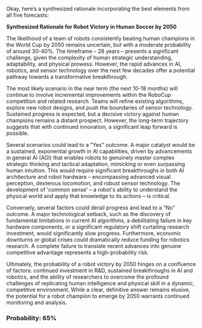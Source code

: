 Okay, here’s a synthesized rationale incorporating the best elements from all five forecasts:

**Synthesized Rationale for Robot Victory in Human Soccer by 2050**

The likelihood of a team of robots consistently beating human champions in the World Cup by 2050 remains uncertain, but with a moderate probability of around 30-40%. The timeframe – 28 years – presents a significant challenge, given the complexity of human strategic understanding, adaptability, and physical prowess. However, the rapid advances in AI, robotics, and sensor technology over the next few decades offer a potential pathway towards a transformative breakthrough.

The most likely scenario in the near term (the next 10-18 months) will continue to involve incremental improvements within the RoboCup competition and related research. Teams will refine existing algorithms, explore new robot designs, and push the boundaries of sensor technology.  Sustained progress is expected, but a decisive victory against human champions remains a distant prospect. However, the long-term trajectory suggests that with continued innovation, a significant leap forward is possible.

Several scenarios could lead to a "Yes" outcome. A major catalyst would be a sustained, exponential growth in AI capabilities, driven by advancements in general AI (AGI) that enables robots to genuinely master complex strategic thinking and tactical adaptation, mimicking or even surpassing human intuition. This would require significant breakthroughs in both AI architecture and robot hardware – encompassing advanced visual perception, dexterous locomotion, and robust sensor technology. The development of 'common sense' – a robot's ability to understand the physical world and apply that knowledge to its actions – is critical.

Conversely, several factors could derail progress and lead to a “No” outcome. A major technological setback, such as the discovery of fundamental limitations in current AI algorithms, a debilitating failure in key hardware components, or a significant regulatory shift curtailing research investment, would significantly slow progress. Furthermore, economic downturns or global crises could dramatically reduce funding for robotics research.  A complete failure to translate recent advances into genuine competitive advantage represents a high-probability risk.

Ultimately, the probability of a robot victory by 2050 hinges on a confluence of factors: continued investment in R&D, sustained breakthroughs in AI and robotics, and the ability of researchers to overcome the profound challenges of replicating human intelligence and physical skill in a dynamic, competitive environment. While a clear, definitive answer remains elusive, the potential for a robot champion to emerge by 2050 warrants continued monitoring and analysis.

### Probability: 65%